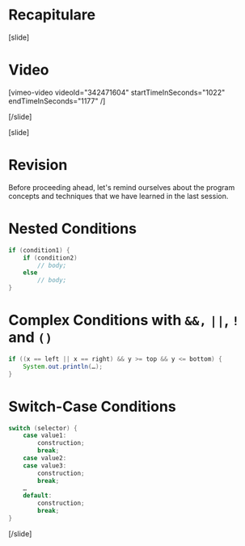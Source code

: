 # Recapitulare

[slide]
# Video
[vimeo-video videoId="342471604" startTimeInSeconds="1022" endTimeInSeconds="1177" /]

[/slide]

[slide]
# Revision 
Before proceeding ahead, let's remind ourselves about the program concepts and techniques that we have learned in the last session.

# Nested Conditions
```java
if (condition1) {
    if (condition2)
        // body; 
    else
        // body;
}
```

# Complex Conditions with `&&,` `||`, `!` and `()`
```java
if ((x == left || x == right) && y >= top && y <= bottom) {
    System.out.println(…);
}
```

# Switch-Case Conditions
```java
switch (selector) {
    case value1:
        construction;
        break;
    case value2:
    case value3:
        construction;
        break;
    …
    default:
        construction;
        break;
}
```
[/slide]